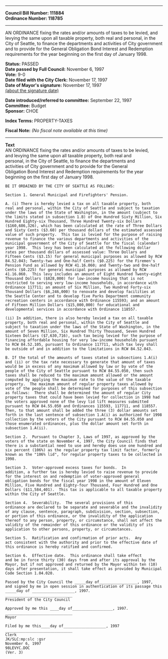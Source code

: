 * * * * *  
  
**Council Bill Number: [](#h0)[](#h2)111884**   
**Ordinance Number: 118785**  
  
* * * * *  
  
AN ORDINANCE fixing the rates and/or amounts of taxes to be levied, and levying the same upon all taxable property, both real and personal, in the City of Seattle, to finance the departments and activities of City government and to provide for the General Obligation Bond Interest and Redemption requirements for the year beginning on the first day of January 1998.  
  
**Status:** PASSED   
**Date passed by Full Council:** November 6, 1997   
**Vote:** 9-0   
**Date filed with the City Clerk:** November 17, 1997   
**Date of Mayor's signature:** November 17, 1997   
[(about the signature date)](/~public/approvaldate.htm)   
  
  
**Date introduced/referred to committee:** September 22, 1997   
**Committee:** Budget   
**Sponsor:** CHOE   
  
**Index Terms:** PROPERTY-TAXES  
  
**Fiscal Note:** *(No fiscal note available at this time)*  
  
* * * * *  
  
**Text**  
    AN ORDINANCE fixing the rates and/or amounts of taxes to be levied,  
    and levying the same upon all taxable property, both real and  
    personal, in the City of Seattle, to finance the departments and  
    activities of City government and to provide for the General  
    Obligation Bond Interest and Redemption requirements for the year  
    beginning on the first day of January 1998.  
  
    BE IT ORDAINED BY THE CITY OF SEATTLE AS FOLLOWS:  
  
    Section 1. General Municipal and Firefighters' Pension.  
  
    A. (i) There is hereby levied a tax on all taxable property, both  
    real and personal, within the City of Seattle and subject to taxation  
    under the laws of the State of Washington, in the amount (subject to  
    the limits stated in subsection 1.B) of One Hundred Sixty Million, Six  
    Hundred Eighty-six Thousand, Three Hundred Twenty-six Dollars  
    ($160,686,326), which has been calculated at the rate of Three Dollars  
    and Sixty Cents ($3.60) per thousand dollars of the estimated assessed  
    value of such property.  This tax is levied for the purpose of raising  
    revenue to finance the various departments and activities of the  
    municipal government of the City of Seattle for the fiscal (calendar)  
    year 1998.  This levy has been calculated at the following dollar  
    rates per thousand dollars of assessed value: Three Dollars and  
    Fifteen Cents ($3.15) for general municipal purposes as allowed by RCW  
    84.52.043; Twenty-two and One-half Cents ($0.225) for the Firemen's  
    Pension Fund as allowed by RCW 41.16.060; and Twenty-two and One-half  
    Cents ($0.225) for general municipal purposes as allowed by RCW  
    41.16.060.  This levy includes an amount of Eight Hundred Twenty-eight  
    Thousand Dollars ($828,000) for low-income housing that is not  
    restricted to serving very low-income households, in accordance with  
    Ordinance 117711; an amount of Six Million, Two Hundred Forty-six  
    Thousand Dollars ($6,246,000) to renovate and develop facilities at  
    the Seattle Center and to develop five Parks Department community  
    recreation centers in accordance with Ordinance 115593; and an amount  
    of Fifteen Million Dollars ($15,000,000) for educational and  
    developmental services in accordance with Ordinance 118557.  
  
    (ii) In addition, there is also hereby levied a tax on all taxable  
    property, both real and personal, within the City of Seattle and  
    subject to taxation under the laws of the State of Washington, in the  
    amount of Seven Million, Six Hundred Thirty Thousand, Seven Hundred  
    Sixteen Dollars ($7,630,716), such tax being levied for the purpose of  
    financing affordable housing for very low-income households pursuant  
    to RCW 84.52.105, pursuant to Ordinance 117711, which tax levy shall  
    be outside of and in addition to the limitations in RCW 84.52.043.  
  
    B. If the total of the amounts of taxes stated in subsections 1.A(i)  
    and (ii) or the tax rate necessary to generate that amount of taxes  
    would be in excess of any maximum allowed by law or by vote of the  
    people of the City of Seattle pursuant to RCW 84.55.050, then such  
    taxes shall be reduced to the maximum amount allowed or the amount  
    computed by applying the maximum rate to the value of the taxable  
    property.  The maximum amount of regular property taxes allowed by  
    vote of the people shall be determined for purposes of this subsection  
    as follows:  There shall be determined the amount of regular City  
    property taxes that could have been levied for collection in 1998 had  
    the voters approved none of the levy lid lift measures submitted  
    pursuant to RCW 84.55.050 and Ordinances 115593, 117711, and 118557.  
    Then, to that amount shall be added the three (3) dollar amounts set  
    forth in the last sentence of subsection 1.A(i) as authorized for 1998  
    collection by the voters of the City pursuant to RCW 84.55.050 and  
    those enumerated ordinances, plus the dollar amount set forth in  
    subsection 1.A(ii).  
  
    Section 2.  Pursuant to Chapter 3, Laws of 1997, as approved by the  
    voters of the state on November 4, 1997, the City Council finds that  
    there is a substantial need to use and hereby does use one hundred and  
    six percent (106%) as the regular property tax limit factor, formerly  
    known as the "106% lid", for regular property taxes to be collected in  
    1998.  
  
    Section 3.  Voter-approved excess taxes for bonds.  In  
    addition, a further tax is hereby levied to raise revenue to provide  
    for the interest on and redemption of voter-approved general  
    obligation bonds for the fiscal year 1998 in the amount of Eleven  
    Million, Five Hundred and Eighty-four Thousand, Four Hundred and One  
    Dollars ($11,584,401).  This tax is applicable to all taxable property  
    within the City of Seattle.  
  
    Section 4.  Severability.  The several provisions of this  
    ordinance are declared to be separate and severable and the invalidity  
    of any clause, sentence, paragraph, subdivision, section, subsection,  
    or portion of this ordinance, or the invalidity of the application  
    thereof to any person, property, or circumstance, shall not affect the  
    validity of the remainder of this ordinance or the validity of its  
    application to other persons, property, or circumstances.  
  
    Section 5.  Ratification and confirmation of prior acts.  Any  
    act consistent with the authority and prior to the effective date of  
    this ordinance is hereby ratified and confirmed.  
  
    Section 6.  Effective date.  This ordinance shall take effect  
    and be in force thirty (30) days from and after its approval by the  
    Mayor, but if not approved and returned by the Mayor within ten (10)  
    days after presentation, it shall take effect as provided by Municipal  
    Code Section 1.04.020.  
  
    Passed by the City Council the _____day of_________________, 1997,  
    and signed by me in open session in authentication of its passage this  
    _____day of ___________________, 1997.  
    ______________________________  
    President of the City Council  
  
    Approved by me this ____day of__________________, 1997.  
    ______________________________  
    Mayor  
  
    Filed by me this____day of___________________, 1997  
    ______________________________  
    Clerk  
    JK/SLC:mp:slc :gsr  
    November 6, 1997  
    98LEVYC.DOC  
    (Ver. 3)  
